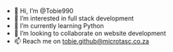 - 👋 Hi, I’m @Tobie990
- 👀 I’m interested in full stack development
- 🌱 I’m currently learning Python
- 💞️ I’m looking to collaborate on website development
- 📫 Reach me on tobie.github@microtasc.co.za

<!---
Tobie990/Tobie990 is a ✨ special ✨ repository because its `README.md` (this file) appears on your GitHub profile.
You can click the Preview link to take a look at your changes.
--->
